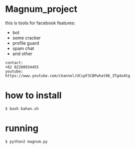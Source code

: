 # Magnum_project

this is tools for facebook 
features:
  - bot
  - some cracker
  - profile guard
  - spam chat
  - and other

```
contact:
+62 82288934455
youtube:
https://www.youtube.com/channel/UCcpF3CBPwhat06_3Tg4o4tg
```

# how to install 
```
$ bash bahan.sh
```
# running
```
$ python2 magnum.py
```
